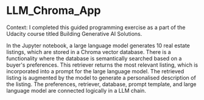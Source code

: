 # LLM_Chroma_App

Context: I completed this guided programming exercise as a part of the Udacity course titled Building Generative AI Solutions.

In the Jupyter notebook, a large language model generates 10 real estate listings, which are stored in a Chroma vector database. There is a functionality where the database is semantically searched based on a buyer's preferences. This retriever returns the most relevant listing, which is incorporated into a prompt for the large language model. The retrieved listing is augmented by the model to generate a personalised description of the listing. The preferences, retriever, database, prompt template, and large language model are connected logically in a LLM chain.
